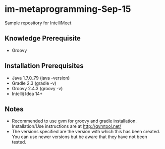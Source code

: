 # im-metaprogramming-Sep-15
Sample repository for IntelliMeet

Knowledge Prerequisite
---
- Groovy

Installation Prerequisites
---

- Java 1.7.0_79 (java -version)
- Gradle 2.3 (gradle -v)
- Groovy 2.4.3 (groovy -v)
- Intellij Idea 14+

Notes
---
- Recommended to use gvm for groovy and gradle installation. Installation/Use instructions are at http://gvmtool.net/
- The versions specified are the version with which this has been created. You can use newer versions but be aware that they have not been tested.